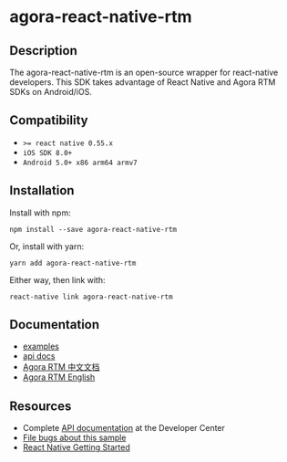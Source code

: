 # agora-react-native-rtm

## Description

The agora-react-native-rtm is an open-source wrapper for react-native developers. This SDK takes advantage of React Native and Agora RTM SDKs on Android/iOS.

## Compatibility
  * `>= react native 0.55.x`
  * `iOS SDK 8.0+`
  * `Android 5.0+ x86 arm64 armv7`

## Installation

Install with npm:

 `npm install --save agora-react-native-rtm`

Or, install with yarn:

 `yarn add agora-react-native-rtm`

Either way, then link with:

 `react-native link agora-react-native-rtm`

## Documentation
  * [examples](example)
  * [api docs](https://agoraio.github.io/agora-react-native-rtm/latest/)
  * [Agora RTM 中文文档](https://docs.agora.io/cn/Real-time-Messaging/product_rtm?platform=All%20Platforms)
  * [Agora RTM English](https://docs.agora.io/en/Real-time-Messaging/product_rtm?platform=All%20Platforms)


## Resources
* Complete [API documentation](https://docs.agora.io/en/) at the Developer Center
* [File bugs about this sample](https://github.com/AgoraIO/agora-react-native-rtm/issues)
* [React Native Getting Started](https://facebook.github.io/react-native/docs/getting-started.html)
